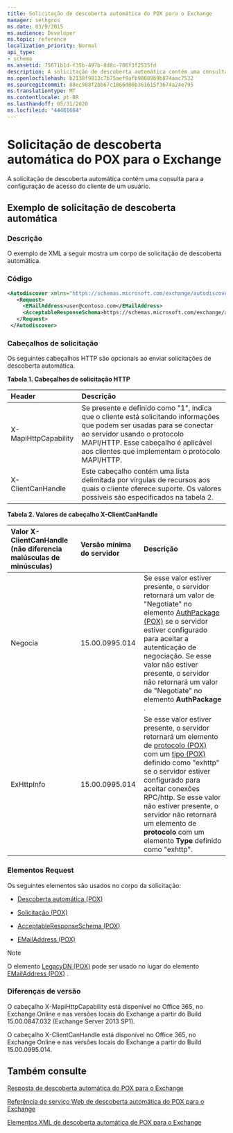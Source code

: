 ```yaml
---
title: Solicitação de descoberta automática do POX para o Exchange
manager: sethgros
ms.date: 03/9/2015
ms.audience: Developer
ms.topic: reference
localization_priority: Normal
api_type:
- schema
ms.assetid: 75671b1d-f35b-497b-8d8c-706f3f2535fd
description: A solicitação de descoberta automática contém uma consulta para a configuração de acesso do cliente de um usuário.
ms.openlocfilehash: b2138f9813c7b75aef9afb90089b9b874aac7532
ms.sourcegitcommit: 88ec988f2bb67c1866d06b361615f3674a24e795
ms.translationtype: MT
ms.contentlocale: pt-BR
ms.lasthandoff: 05/31/2020
ms.locfileid: "44461664"
---
```

# <a name="pox-autodiscover-request-for-exchange"></a>Solicitação de descoberta automática do POX para o Exchange

A solicitação de descoberta automática contém uma consulta para a configuração de acesso do cliente de um usuário.
  
## <a name="autodiscover-request-example"></a>Exemplo de solicitação de descoberta automática

### <a name="description"></a>Descrição

O exemplo de XML a seguir mostra um corpo de solicitação de descoberta automática.
  
### <a name="code"></a>Código

```XML
<Autodiscover xmlns="https://schemas.microsoft.com/exchange/autodiscover/outlook/requestschema/2006">
   <Request>
     <EMailAddress>user@contoso.com</EMailAddress>
     <AcceptableResponseSchema>https://schemas.microsoft.com/exchange/autodiscover/outlook/responseschema/2006a</AcceptableResponseSchema>
   </Request>
 </Autodiscover>
```

### <a name="request-headers"></a>Cabeçalhos de solicitação

Os seguintes cabeçalhos HTTP são opcionais ao enviar solicitações de descoberta automática.
  
**Tabela 1. Cabeçalhos de solicitação HTTP**

|**Header**|**Descrição**|
|:-----|:-----|
|X-MapiHttpCapability  <br/> |Se presente e definido como "1", indica que o cliente está solicitando informações que podem ser usadas para se conectar ao servidor usando o protocolo MAPI/HTTP. Esse cabeçalho é aplicável aos clientes que implementam o protocolo MAPI/HTTP.  <br/> |
|X-ClientCanHandle  <br/> |Este cabeçalho contém uma lista delimitada por vírgulas de recursos aos quais o cliente oferece suporte. Os valores possíveis são especificados na tabela 2.  <br/> |
   
**Tabela 2. Valores de cabeçalho X-ClientCanHandle**

|**Valor X-ClientCanHandle (não diferencia maiúsculas de minúsculas)**|**Versão mínima do servidor**|**Descrição**|
|:-----|:-----|:-----|
|Negocia  <br/> |15.00.0995.014  <br/> |Se esse valor estiver presente, o servidor retornará um valor de "Negotiate" no elemento [AuthPackage (POX)](authpackage-pox.md) se o servidor estiver configurado para aceitar a autenticação de negociação. Se esse valor não estiver presente, o servidor não retornará um valor de "Negotiate" no elemento **AuthPackage** .  <br/> |
|ExHttpInfo  <br/> |15.00.0995.014  <br/> |Se esse valor estiver presente, o servidor retornará um elemento de [protocolo (POX)](protocol-pox.md) com um [tipo (POX)](type-pox.md) definido como "exhttp" se o servidor estiver configurado para aceitar conexões RPC/http. Se esse valor não estiver presente, o servidor não retornará um elemento de **protocolo** com um elemento **Type** definido como "exhttp".  <br/> |
   
### <a name="request-elements"></a>Elementos Request

Os seguintes elementos são usados no corpo da solicitação:
  
- [Descoberta automática (POX)](autodiscover-pox.md)
    
- [Solicitação (POX)](request-pox.md)
    
- [AcceptableResponseSchema (POX)](acceptableresponseschema-pox.md)
    
- [EMailAddress (POX)](emailaddress-pox.md)
    
> [!NOTE]
> O elemento [LegacyDN (POX)](legacydn-pox.md) pode ser usado no lugar do elemento [EMailAddress (POX)](emailaddress-pox.md) . 
  
### <a name="version-differences"></a>Diferenças de versão

O cabeçalho X-MapiHttpCapability está disponível no Office 365, no Exchange Online e nas versões locais do Exchange a partir do Build 15.00.0847.032 (Exchange Server 2013 SP1).
  
O cabeçalho X-ClientCanHandle está disponível no Office 365, no Exchange Online e nas versões locais do Exchange a partir do Build 15.00.0995.014.
  
## <a name="see-also"></a>Também consulte



[Resposta de descoberta automática do POX para o Exchange](pox-autodiscover-response-for-exchange.md)


[Referência de serviço Web de descoberta automática do POX para o Exchange](pox-autodiscover-web-service-reference-for-exchange.md)
  
[Elementos XML de descoberta automática de POX para o Exchange](pox-autodiscover-xml-elements-for-exchange.md)

